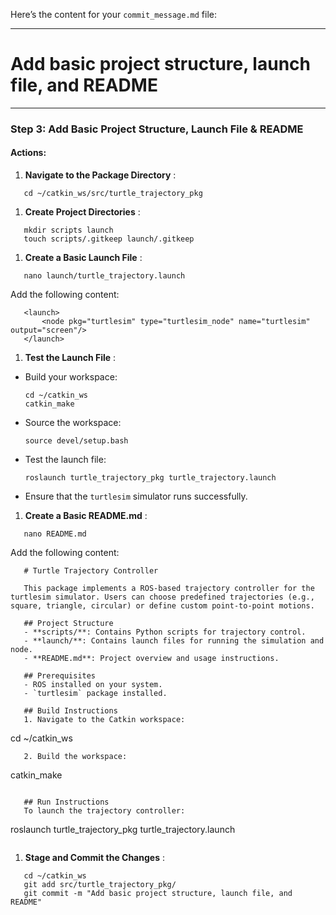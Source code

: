 Here’s the content for your `commit_message.md` file:

---

# Add basic project structure, launch file, and README

---

### Step 3: Add Basic Project Structure, Launch File & README

#### Actions:

1. **Navigate to the Package Directory** :

```
   cd ~/catkin_ws/src/turtle_trajectory_pkg
```

1. **Create Project Directories** :

```
   mkdir scripts launch
   touch scripts/.gitkeep launch/.gitkeep
```

1. **Create a Basic Launch File** :

```
   nano launch/turtle_trajectory.launch
```

   Add the following content:

```
   <launch>
       <node pkg="turtlesim" type="turtlesim_node" name="turtlesim" output="screen"/>
   </launch>
```

1. **Test the Launch File** :

* Build your workspace:
  ```
  cd ~/catkin_ws
  catkin_make
  ```
* Source the workspace:
  ```
  source devel/setup.bash
  ```
* Test the launch file:
  ```
  roslaunch turtle_trajectory_pkg turtle_trajectory.launch
  ```
* Ensure that the `turtlesim` simulator runs successfully.

1. **Create a Basic README.md** :

```
   nano README.md
```

   Add the following content:

```
   # Turtle Trajectory Controller

   This package implements a ROS-based trajectory controller for the turtlesim simulator. Users can choose predefined trajectories (e.g., square, triangle, circular) or define custom point-to-point motions.

   ## Project Structure
   - **scripts/**: Contains Python scripts for trajectory control.
   - **launch/**: Contains launch files for running the simulation and node.
   - **README.md**: Project overview and usage instructions.

   ## Prerequisites
   - ROS installed on your system.
   - `turtlesim` package installed.

   ## Build Instructions
   1. Navigate to the Catkin workspace:
```

   cd ~/catkin_ws

```
   2. Build the workspace:
```

   catkin_make

```

   ## Run Instructions
   To launch the trajectory controller:
```

   roslaunch turtle_trajectory_pkg turtle_trajectory.launch

```

```

1. **Stage and Commit the Changes** :

```
   cd ~/catkin_ws
   git add src/turtle_trajectory_pkg/
   git commit -m "Add basic project structure, launch file, and README"
```
